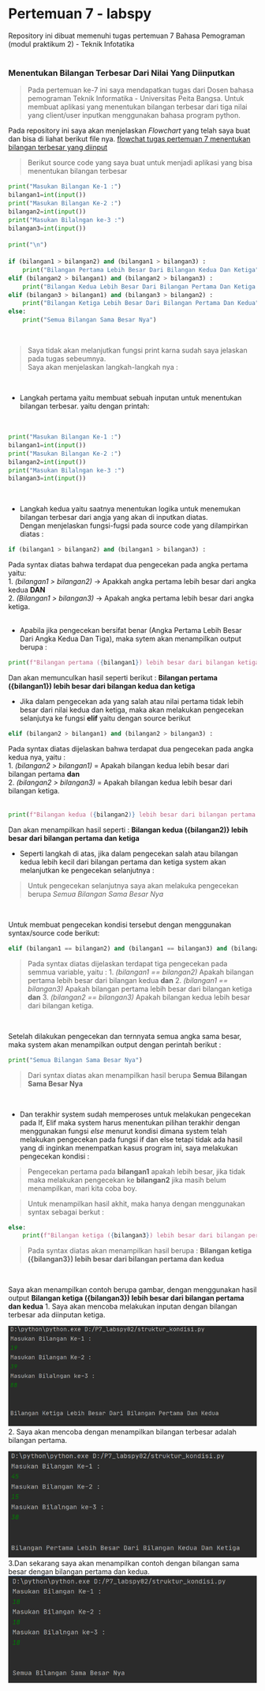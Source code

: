 # Pertemuan 7 - labspy
Repository ini dibuat memenuhi tugas pertemuan 7 Bahasa Pemograman (modul praktikum 2) - Teknik Infotatika <br><br>

### Menentukan Bilangan Terbesar Dari Nilai Yang Diinputkan 
 > Pada pertemuan ke-7 ini saya mendapatkan tugas dari Dosen bahasa pemograman Teknik Informatika - Universitas Peita Bangsa. Untuk membuat aplikasi yang menentukan bilangan terbesar dari tiga nilai yang client/user inputkan menggunakan bahasa program python.

Pada repository ini saya akan menjelaskan *Flowchart* yang telah saya buat dan bisa di liahat berikut file nya. [flowchat tugas pertemuan 7 menentukan bilangan terbesar yang diinput](flowerchat.pdf)

> Berikut source code yang saya buat untuk menjadi aplikasi yang bisa menentukan bilangan terbesar
```` python
print("Masukan Bilangan Ke-1 :")
bilangan1=int(input())
print("Masukan Bilangan Ke-2 :")
bilangan2=int(input())
print("Masukan Bilalngan ke-3 :")
bilangan3=int(input())

print("\n")

if (bilangan1 > bilangan2) and (bilangan1 > bilangan3) :
    print("Bilangan Pertama Lebih Besar Dari Bilangan Kedua Dan Ketiga")
elif (bilangan2 > bilangan1) and (bilangan2 > bilangan3) :
    print("Bilangan Kedua Lebih Besar Dari Bilangan Pertama Dan Ketiga ")
elif (bilangan3 > bilangan1) and (bilangan3 > bilangan2) :
    print("Bilangan Ketiga Lebih Besar Dari Bilangan Pertama Dan Kedua")
else:
    print("Semua Bilangan Sama Besar Nya")
````
<br>

> Saya tidak akan melanjutkan fungsi print karna sudah saya jelaskan pada tugas sebeumnya.<br>
Saya akan menjelaskan langkah-langkah nya : 
<br>

* Langkah pertama yaitu membuat sebuah inputan untuk menentukan bilangan terbesar. yaitu dengan printah: 

<br>

```` python
print("Masukan Bilangan Ke-1 :")
bilangan1=int(input())
print("Masukan Bilangan Ke-2 :")
bilangan2=int(input())
print("Masukan Bilalngan ke-3 :")
bilangan3=int(input())
````
<br>

* Langkah kedua yaitu saatnya menentukan logika untuk menemukan bilangan terbesar dari angja yang akan di inputkan diatas. <br>
Dengan menjelaskan fungsi-fugsi pada source code yang dilampirkan diatas : <br>


```` python 
if (bilangan1 > bilangan2) and (bilangan1 > bilangan3) :
````
 Pada syntax diatas bahwa terdapat dua pengecekan pada angka pertama yaitu: <br>
    1. *(bilangan1 > bilangan2)* -> Apakkah angka pertama lebih besar dari angka kedua **DAN** <br>
    2. *(Bilangan1 > bilangan3)* -> Apakah angka pertama lebih besar dari angka ketiga. <br>
<br>

* Apabila jika pengecekan bersifat benar (Angka Pertama Lebih Besar Dari Angka Kedua Dan Tiga), maka sytem akan menampilkan output berupa : <br>

```` python
print(f"Bilangan pertama ({bilangan1}) lebih besar dari bilangan ketiga")
````

Dan akan memunculkan hasil seperti berikut : **Bilangan pertama ({bilangan1}) lebih besar dari bilangan kedua dan ketiga** <br>

* Jika dalam pengecekan ada yang salah atau nilai pertama tidak lebih besar dari nilai kedua dan ketiga, maka akan melakukan pengecekan selanjutya ke fungsi **elif** yaitu dengan source berikut 

```` python
elif (bilangan2 > bilangan1) and (bilangan2 > bilangan3) :
````

 Pada  syntax diatas dijelaskan bahwa terdapat dua pengecekan pada angka kedua nya, yaitu : <br>
    1. *(bilangan2 > bilangan1)* = Apakah bilangan kedua lebih besar dari bilangan pertama **dan** <br>
    2. *(bilangan2 > bilangan3)* = Apakah bilangan kedua lebih besar dari bilangan ketiga. <br>
<br>

```` python
print(f"Bilangan kedua ({bilangan2)} lebih besar dari bilangan pertama dan ketiga")
````

Dan akan menampilkan hasil seperti : **Bilangan kedua ({bilangan2)} lebih besar dari bilangan pertama dan ketiga** 
<br>

* Seperti langkah di atas, jika dalam pengecekan salah atau bilangan kedua lebih kecil dari bilangan pertama dan ketiga system akan melanjutkan ke pengecekan selanjutnya : 

> Untuk pengecekan selanjutnya saya akan melakuka pengecekan berupa *Semua Bilangan Sama Besar Nya*
<br>

Untuk membuat pengecekan kondisi tersebut dengan menggunakan syntax/source code berikut: 
```` python
elif (bilangan1 == bilangan2) and (bilangan1 == bilangan3) and (bilangan2 == bilangan3) 
````
> Pada syntax diatas dijelaskan terdapat tiga pengecekan pada semmua variable, yaitu : 
    1. *(bilangan1 == bilangan2)* Apakah bilangan pertama lebih besar dari bilangan kedua **dan**
    2. *(bilangan1 == bilangan3)* Apakah bilangan pertama lebih besar dari bilangan ketiga **dan**
    3. *(bilangan2 == bilangan3)* Apakah bilangan kedua lebih besar dari bilangan ketiga.
<br>

Setelah dilakukan pengecekan dan ternnyata semua angka sama besar, maka system akan menampilkan output dengan perintah berikut : <br>

```` python
print("Semua Bilangan Sama Besar Nya")
````
> Dari syntax diatas akan menampilkan hasil berupa **Semua Bilangan Sama Besar Nya**
<br>

* Dan terakhir system sudah memperoses untuk melakukan pengecekan pada If, Elif maka system harus menentukan pilihan terakhir dengan menggunakan fungsi *else* menurut kondisi dimana system telah melakukan pengecekan pada fungsi if dan else tetapi tidak ada hasil yang di inginkan menempatkan kasus program ini, saya melakukan pengecekan kondisi :

> Pengecekan pertama pada **bilangan1** apakah lebih besar, jika tidak maka melakukan pengecekan ke **bilangan2** jika masih belum menampilkan, mari kita coba boy.

>Untuk menampilkan hasil akhit, maka hanya dengan menggunakan syntax sebagai berkut :
```` python
else:
    print(f"Bilangan ketiga ({bilangan3}) lebih besar dari bilangan pertama dan kedua")
````
> Pada syntax diatas akan menampilkan hasil berupa : **Bilangan ketiga ({bilangan3}) lebih besar dari bilangan pertama dan kedua**
<br>

Saya akan menampilkan contoh berupa gambar, dengan menggunakan hasil output **Bilangan ketiga ({bilangan3}) lebih besar dari bilangan pertama dan kedua**
    1. Saya akan mencoba melakukan inputan dengan bilangan terbesar ada diinputan ketiga. <br>
    
![angka terbesar bilangan3](bilangan%20terbesar/bilangan3.png)
<br>
    2. Saya akan mencoba dengan menampilkan bilangan terbesar adalah bilangan pertama. <br>
    
![angka terbesar bilangan1](bilangan%20terbesar/bilangan1.png)
<br>
    3.Dan sekarang saya akan menampilkan contoh dengan bilangan sama besar dengan bilangan pertama dan kedua. <br>
![bilangan sama besar dengan bilangan pertama dan kedua](bilangan%20terbesar/bilangan-.png)
























